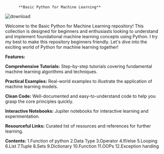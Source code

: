           **Basic Python for Machine Learning**

![download](https://github.com/user-attachments/assets/c4a8f573-a7ca-49c9-bcf2-2f95a1ad6b7d)

Welcome to the Basic Python for Machine Learning repository! This collection is designed for beginners and enthusiasts looking to understand and implement foundational machine learning concepts using Python. I try my best to make this repository beginners friendly. Let's dive into the exciting world of Python for machine learning together!

**Features:**

**Comprehensive Tutorials:** Step-by-step tutorials covering fundamental machine learning algorithms and techniques.

**Practical Examples:** Real-world examples to illustrate the application of machine learning models.

**Clean Code:** Well-documented and easy-to-understand code to help you grasp the core principles quickly.

**Interactive Notebooks:** Jupiter notebooks for interactive learning and experimentation.

**Resourceful Links:** Curated list of resources and references for further learning.

**Contents:**
1.Function of python
2.Data Type
3.Operator
4.If/else
5.Looping
6.List
7.Tuple
8.Sets
9.Dictionary
10.Function
11.OOPs
12.Exception handing
